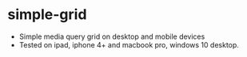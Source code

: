 # simple-grid
+ Simple media query grid on desktop and mobile devices
+ Tested on ipad, iphone 4+ and macbook pro, windows 10 desktop.



